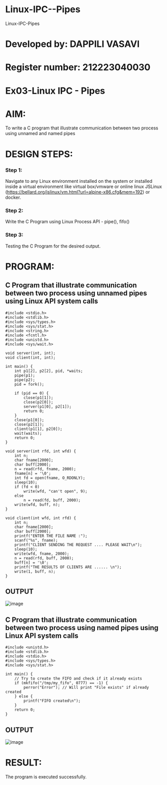 # Linux-IPC--Pipes
Linux-IPC-Pipes
# Developed by: DAPPILI VASAVI
# Register number: 212223040030


# Ex03-Linux IPC - Pipes

# AIM:
To write a C program that illustrate communication between two process using unnamed and named pipes

# DESIGN STEPS:

### Step 1:

Navigate to any Linux environment installed on the system or installed inside a virtual environment like virtual box/vmware or online linux JSLinux (https://bellard.org/jslinux/vm.html?url=alpine-x86.cfg&mem=192) or docker.

### Step 2:

Write the C Program using Linux Process API - pipe(), fifo()

### Step 3:

Testing the C Program for the desired output. 

# PROGRAM:

## C Program that illustrate communication between two process using unnamed pipes using Linux API system calls
```
#include <stdio.h>
#include <stdlib.h>
#include <sys/types.h> 
#include <sys/stat.h> 
#include <string.h> 
#include <fcntl.h> 
#include <unistd.h>
#include <sys/wait.h>

void server(int, int); 
void client(int, int); 

int main() { 
    int p1[2], p2[2], pid, *waits; 
    pipe(p1); 
    pipe(p2); 
    pid = fork(); 

    if (pid == 0) { 
        close(p1[1]); 
        close(p2[0]); 
        server(p1[0], p2[1]); 
        return 0;
    } 
    close(p1[0]); 
    close(p2[1]); 
    client(p1[1], p2[0]); 
    wait(waits); 
    return 0; 
} 

void server(int rfd, int wfd) { 
    int n; 
    char fname[2000]; 
    char buff[2000];
    n = read(rfd, fname, 2000);
    fname[n] = '\0';
    int fd = open(fname, O_RDONLY);
    sleep(10); 
    if (fd < 0) 
        write(wfd, "can't open", 9); 
    else 
        n = read(fd, buff, 2000); 
    write(wfd, buff, n); 
}

void client(int wfd, int rfd) {
    int n; 
    char fname[2000];
    char buff[2000];
    printf("ENTER THE FILE NAME :");
    scanf("%s", fname);
    printf("CLIENT SENDING THE REQUEST .... PLEASE WAIT\n");
    sleep(10);
    write(wfd, fname, 2000);
    n = read(rfd, buff, 2000);
    buff[n] = '\0';
    printf("THE RESULTS OF CLIENTS ARE ...... \n"); 
    write(1, buff, n);
}

```
## OUTPUT
![image](https://github.com/user-attachments/assets/58c14182-f297-486a-a6f5-b47a9a5f5081)


## C Program that illustrate communication between two process using named pipes using Linux API system calls
```
#include <unistd.h>
#include <stdlib.h>
#include <stdio.h>
#include <sys/types.h>
#include <sys/stat.h>

int main() {
    // Try to create the FIFO and check if it already exists
    if (mkfifo("/tmp/my_fifo", 0777) == -1) {
        perror("Error"); // Will print "File exists" if already created
    } else {
        printf("FIFO created\n");
    }
    return 0;
}

```


## OUTPUT
![image](https://github.com/user-attachments/assets/58246ca4-f93f-4aa5-af50-077393447f01)



# RESULT:
The program is executed successfully.
